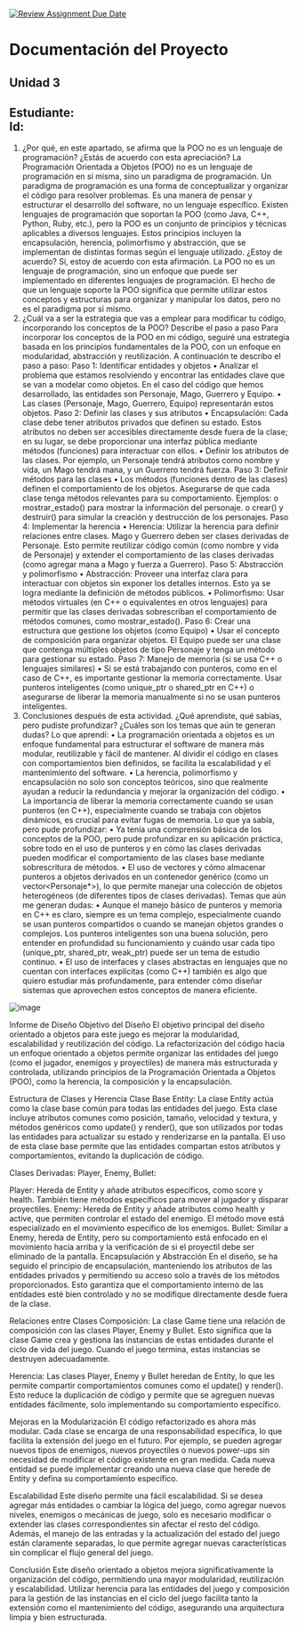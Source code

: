 [![Review Assignment Due Date](https://classroom.github.com/assets/deadline-readme-button-22041afd0340ce965d47ae6ef1cefeee28c7c493a6346c4f15d667ab976d596c.svg)](https://classroom.github.com/a/-g_ni1Wx)
# Documentación del Proyecto
## Unidad 3

Estudiante:  
Id:  
---
1. ¿Por qué, en este apartado, se afirma que la POO no es un lenguaje de programación? ¿Estás de acuerdo con esta apreciación?
La Programación Orientada a Objetos (POO) no es un lenguaje de programación en sí misma, sino un paradigma de programación. Un paradigma de programación es una forma de conceptualizar y organizar el código para resolver problemas. Es una manera de pensar y estructurar el desarrollo del software, no un lenguaje específico.
Existen lenguajes de programación que soportan la POO (como Java, C++, Python, Ruby, etc.), pero la POO es un conjunto de principios y técnicas aplicables a diversos lenguajes. Estos principios incluyen la encapsulación, herencia, polimorfismo y abstracción, que se implementan de distintas formas según el lenguaje utilizado.
¿Estoy de acuerdo? Sí, estoy de acuerdo con esta afirmación. La POO no es un lenguaje de programación, sino un enfoque que puede ser implementado en diferentes lenguajes de programación. El hecho de que un lenguaje soporte la POO significa que permite utilizar estos conceptos y estructuras para organizar y manipular los datos, pero no es el paradigma por sí mismo.
2. ¿Cuál va a ser la estrategia que vas a emplear para modificar tu código, incorporando los conceptos de la POO? Describe el paso a paso
Para incorporar los conceptos de la POO en mi código, seguiré una estrategia basada en los principios fundamentales de la POO, con un enfoque en modularidad, abstracción y reutilización. A continuación te describo el paso a paso:
Paso 1: Identificar entidades y objetos
•	Analizar el problema que estamos resolviendo y encontrar las entidades clave que se van a modelar como objetos. En el caso del código que hemos desarrollado, las entidades son Personaje, Mago, Guerrero y Equipo.
•	Las clases (Personaje, Mago, Guerrero, Equipo) representarán estos objetos.
Paso 2: Definir las clases y sus atributos
•	Encapsulación: Cada clase debe tener atributos privados que definen su estado. Estos atributos no deben ser accesibles directamente desde fuera de la clase; en su lugar, se debe proporcionar una interfaz pública mediante métodos (funciones) para interactuar con ellos.
•	Definir los atributos de las clases. Por ejemplo, un Personaje tendrá atributos como nombre y vida, un Mago tendrá mana, y un Guerrero tendrá fuerza.
Paso 3: Definir métodos para las clases
•	Los métodos (funciones dentro de las clases) definen el comportamiento de los objetos. Asegurarse de que cada clase tenga métodos relevantes para su comportamiento. Ejemplos:
o	mostrar_estado() para mostrar la información del personaje.
o	crear() y destruir() para simular la creación y destrucción de los personajes.
Paso 4: Implementar la herencia
•	Herencia: Utilizar la herencia para definir relaciones entre clases. Mago y Guerrero deben ser clases derivadas de Personaje. Esto permite reutilizar código común (como nombre y vida de Personaje) y extender el comportamiento de las clases derivadas (como agregar mana a Mago y fuerza a Guerrero).
Paso 5: Abstracción y polimorfismo
•	Abstracción: Proveer una interfaz clara para interactuar con objetos sin exponer los detalles internos. Esto ya se logra mediante la definición de métodos públicos.
•	Polimorfismo: Usar métodos virtuales (en C++ o equivalentes en otros lenguajes) para permitir que las clases derivadas sobrescriban el comportamiento de métodos comunes, como mostrar_estado().
Paso 6: Crear una estructura que gestione los objetos (como Equipo)
•	Usar el concepto de composición para organizar objetos. El Equipo puede ser una clase que contenga múltiples objetos de tipo Personaje y tenga un método para gestionar su estado.
Paso 7: Manejo de memoria (si se usa C++ o lenguajes similares)
•	Si se está trabajando con punteros, como en el caso de C++, es importante gestionar la memoria correctamente. Usar punteros inteligentes (como unique_ptr o shared_ptr en C++) o asegurarse de liberar la memoria manualmente si no se usan punteros inteligentes.
3. Conclusiones después de esta actividad. ¿Qué aprendiste, qué sabías, pero pudiste profundizar? ¿Cuáles son los temas que aún te generan dudas?
Lo que aprendí:
•	La programación orientada a objetos es un enfoque fundamental para estructurar el software de manera más modular, reutilizable y fácil de mantener. Al dividir el código en clases con comportamientos bien definidos, se facilita la escalabilidad y el mantenimiento del software.
•	La herencia, polimorfismo y encapsulación no solo son conceptos teóricos, sino que realmente ayudan a reducir la redundancia y mejorar la organización del código.
•	La importancia de liberar la memoria correctamente cuando se usan punteros (en C++), especialmente cuando se trabaja con objetos dinámicos, es crucial para evitar fugas de memoria.
Lo que ya sabía, pero pude profundizar:
•	Ya tenía una comprensión básica de los conceptos de la POO, pero pude profundizar en su aplicación práctica, sobre todo en el uso de punteros y en cómo las clases derivadas pueden modificar el comportamiento de las clases base mediante sobrescritura de métodos.
•	El uso de vectores y cómo almacenar punteros a objetos derivados en un contenedor genérico (como un vector<Personaje*>), lo que permite manejar una colección de objetos heterogéneos (de diferentes tipos de clases derivadas).
Temas que aún me generan dudas:
•	Aunque el manejo básico de punteros y memoria en C++ es claro, siempre es un tema complejo, especialmente cuando se usan punteros compartidos o cuando se manejan objetos grandes o complejos. Los punteros inteligentes son una buena solución, pero entender en profundidad su funcionamiento y cuándo usar cada tipo (unique_ptr, shared_ptr, weak_ptr) puede ser un tema de estudio continuo.
•	El uso de interfaces y clases abstractas en lenguajes que no cuentan con interfaces explícitas (como C++) también es algo que quiero estudiar más profundamente, para entender cómo diseñar sistemas que aprovechen estos conceptos de manera eficiente.

![image](https://github.com/user-attachments/assets/7a58e167-5917-4b08-a2c3-d52ba5dc88c4)

Informe de Diseño
Objetivo del Diseño
El objetivo principal del diseño orientado a objetos para este juego es mejorar la modularidad, escalabilidad y reutilización del código. La refactorización del código hacia un enfoque orientado a objetos permite organizar las entidades del juego (como el jugador, enemigos y proyectiles) de manera más estructurada y controlada, utilizando principios de la Programación Orientada a Objetos (POO), como la herencia, la composición y la encapsulación.

Estructura de Clases y Herencia
Clase Base Entity: La clase Entity actúa como la clase base común para todas las entidades del juego. Esta clase incluye atributos comunes como posición, tamaño, velocidad y textura, y métodos genéricos como update() y render(), que son utilizados por todas las entidades para actualizar su estado y renderizarse en la pantalla. El uso de esta clase base permite que las entidades compartan estos atributos y comportamientos, evitando la duplicación de código.

Clases Derivadas: Player, Enemy, Bullet:

Player: Hereda de Entity y añade atributos específicos, como score y health. También tiene métodos específicos para mover al jugador y disparar proyectiles.
Enemy: Hereda de Entity y añade atributos como health y active, que permiten controlar el estado del enemigo. El método move está especializado en el movimiento específico de los enemigos.
Bullet: Similar a Enemy, hereda de Entity, pero su comportamiento está enfocado en el movimiento hacia arriba y la verificación de si el proyectil debe ser eliminado de la pantalla.
Encapsulación y Abstracción
En el diseño, se ha seguido el principio de encapsulación, manteniendo los atributos de las entidades privados y permitiendo su acceso solo a través de los métodos proporcionados. Esto garantiza que el comportamiento interno de las entidades esté bien controlado y no se modifique directamente desde fuera de la clase.

Relaciones entre Clases
Composición: La clase Game tiene una relación de composición con las clases Player, Enemy y Bullet. Esto significa que la clase Game crea y gestiona las instancias de estas entidades durante el ciclo de vida del juego. Cuando el juego termina, estas instancias se destruyen adecuadamente.

Herencia: Las clases Player, Enemy y Bullet heredan de Entity, lo que les permite compartir comportamientos comunes como el update() y render(). Esto reduce la duplicación de código y permite que se agreguen nuevas entidades fácilmente, solo implementando su comportamiento específico.

Mejoras en la Modularización
El código refactorizado es ahora más modular. Cada clase se encarga de una responsabilidad específica, lo que facilita la extensión del juego en el futuro. Por ejemplo, se pueden agregar nuevos tipos de enemigos, nuevos proyectiles o nuevos power-ups sin necesidad de modificar el código existente en gran medida. Cada nueva entidad se puede implementar creando una nueva clase que herede de Entity y defina su comportamiento específico.

Escalabilidad
Este diseño permite una fácil escalabilidad. Si se desea agregar más entidades o cambiar la lógica del juego, como agregar nuevos niveles, enemigos o mecánicas de juego, solo es necesario modificar o extender las clases correspondientes sin afectar el resto del código. Además, el manejo de las entradas y la actualización del estado del juego están claramente separadas, lo que permite agregar nuevas características sin complicar el flujo general del juego.

Conclusión
Este diseño orientado a objetos mejora significativamente la organización del código, permitiendo una mayor modularidad, reutilización y escalabilidad. Utilizar herencia para las entidades del juego y composición para la gestión de las instancias en el ciclo del juego facilita tanto la extensión como el mantenimiento del código, asegurando una arquitectura limpia y bien estructurada.
